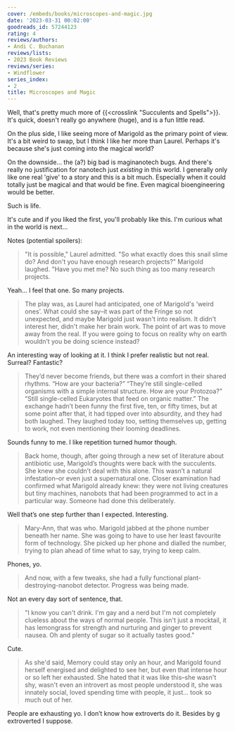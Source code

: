 ```yaml
---
cover: /embeds/books/microscopes-and-magic.jpg
date: '2023-03-31 00:02:00'
goodreads_id: 57244123
rating: 4
reviews/authors:
- Andi C. Buchanan
reviews/lists:
- 2023 Book Reviews
reviews/series:
- Windflower
series_index:
- 2
title: Microscopes and Magic
---
```

Well, that's pretty much more of {{<crosslink "Succulents and Spells">}}. It's quick, doesn't really go anywhere (huge), and is a fun little read. 

On the plus side, I like seeing more of Marigold as the primary point of view. It's a bit weird to swap, but I think I like her more than Laurel. Perhaps it's because she's just coming into the magical world? 

On the downside... the (a?) big bad is maginanotech bugs. And there's really no justification for nanotech just *existing* in this world. I generally only like one real 'give' to a story and this is a bit much. Especially when it could totally just be magical and that would be fine. Even magical bioengineering would be better. 

Such is life. 

It's cute and if you liked the first, you'll probably like this. I'm curious what in the world is next...

<!--more-->

Notes (potential spoilers):

> "It is possible," Laurel admitted. "So what exactly does this snail slime do? And don't you have enough research projects?" Marigold laughed. "Have you met me? No such thing as too many research projects.

Yeah... I feel that one. So many projects. 

> The play was, as Laurel had anticipated, one of Marigold's ‘weird ones’. What could she say–it was part of the Fringe so not unexpected, and maybe Marigold just wasn't into realism. It didn't interest her, didn't make her brain work. The point of art was to move away from the real. If you were going to focus on reality why on earth wouldn’t you be doing science instead?

An interesting way of looking at it. I think I prefer realistic but not real. Surreal? Fantastic?

> They’d never become friends, but there was a comfort in their shared rhythms. “How are your bacteria?” “They’re still single-celled organisms with a simple internal structure. How are your Protozoa?” “Still single-celled Eukaryotes that feed on organic matter.” The exchange hadn’t been funny the first five, ten, or fifty times, but at some point after that, it had tipped over into absurdity, and they had both laughed. They laughed today too, setting themselves up, getting to work, not even mentioning their looming deadlines.

Sounds funny to me. I like repetition turned humor though.

> Back home, though, after going through a new set of literature about antibiotic use, Marigold’s thoughts were back with the succulents. She knew she couldn’t deal with this alone. This wasn’t a natural infestation–or even just a supernatural one. Closer examination had confirmed what Marigold already knew: they were not living creatures but tiny machines, nanobots that had been programmed to act in a particular way. Someone had done this deliberately.

Well that’s one step further than I expected. Interesting.

> Mary-Ann, that was who. Marigold jabbed at the phone number beneath her name. She was going to have to use her least favourite form of technology. She picked up her phone and dialled the number, trying to plan ahead of time what to say, trying to keep calm.

Phones, yo.

> And now, with a few tweaks, she had a fully functional plant-destroying-nanobot detector. Progress was being made.

Not an every day sort of sentence, that.

> "I know you can't drink. I'm gay and a nerd but I'm not completely clueless about the ways of normal people. This isn't just a mocktail, it has lemongrass for strength and nurturing and ginger to prevent nausea. Oh and plenty of sugar so it actually tastes good."

Cute.

> As she'd said, Memory could stay only an hour, and Marigold found herself energised and delighted to see her, but even that intense hour or so left her exhausted. She hated that it was like this–she wasn't shy, wasn't even an introvert as most people understood it, she was innately social, loved spending time with people, it just... took so much out of her.

People are exhausting yo. I don’t know how extroverts do it. Besides by g extroverted I suppose. 
